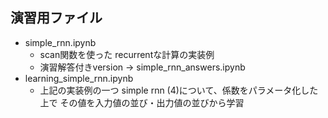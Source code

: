 ## 演習用ファイル

- simple_rnn.ipynb
   - scan関数を使った recurrentな計算の実装例
   - 演習解答付きversion → simple_rnn_answers.ipynb
- learning_simple_rnn.ipynb
   - 上記の実装例の一つ simple rnn (4)について、係数をパラメータ化した上で その値を入力値の並び・出力値の並びから学習


